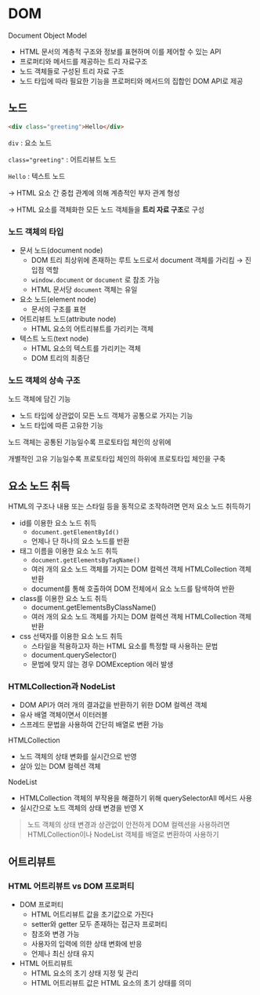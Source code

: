 # DOM

Document Object Model

- HTML 문서의 계층적 구조와 정보를 표현하며 이를 제어할 수 있는 API
- 프로퍼티와 메서드를 제공하는 트리 자료구조
- 노드 객체들로 구성된 트리 자료 구조
- 노드 타입에 따라 필요한 기능을 프로퍼티와 메서드의 집합인 DOM API로 제공

## 노드

```html
<div class="greeting">Hello</div>
```

`div` : 요소 노드

`class="greeting"` : 어트리뷰트 노드

`Hello` : 텍스트 노드

→ HTML 요소 간 중첩 관계에 의해 계층적인 부자 관계 형성

→ HTML 요소를 객체화한 모든 노드 객체들을 **트리 자료 구조**로 구성

### 노드 객체의 타입

- 문서 노드(document node)
  - DOM 트리 최상위에 존재하는 루트 노드로서 document 객체를 가리킴 → 진입점 역할
  - `window.document` or `document` 로 참조 가능
  - HTML 문서당 `document` 객체는 유일
- 요소 노드(element node)
  - 문서의 구조를 표현
- 어트리뷰트 노드(attribute node)
  - HTML 요소의 어트리뷰트를 가리키는 객체
- 텍스트 노드(text node)
  - HTML 요소의 텍스트를 가리키는 객체
  - DOM 트리의 최종단

### 노드 객체의 상속 구조

노드 객체에 담긴 기능

- 노드 타입에 상관없이 모든 노드 객체가 공통으로 가지는 기능
- 노드 타입에 따른 고유한 기능

노드 객체는 공통된 기능일수록 프로토타입 체인의 상위에

개별적인 고유 기능일수록 프로토타입 체인의 하위에 프로토타입 체인을 구축

## 요소 노드 취득

HTML의 구조나 내용 또는 스타일 등을 동적으로 조작하려면 먼저 요소 노드 취득하기

- id를 이용한 요소 노드 취득
  - `document.getElementById()`
  - 언제나 단 하나의 요소 노드를 반환
- 태그 이름을 이용한 요소 노드 취득
  - `document.getElementsByTagName()`
  - 여러 개의 요소 노드 객체를 가지는 DOM 컬렉션 객체 HTMLCollection 객체 반환
  - document를 통해 호출하여 DOM 전체에서 요소 노드를 탐색하여 반환
- class를 이용한 요소 노드 취득
  - document.getElementsByClassName()
  - 여러 개의 요소 노드 객체를 가지는 DOM 컬렉션 객체 HTMLCollection 객체 반환
- css 선택자를 이용한 요소 노드 취득
  - 스타일을 적용하고자 하는 HTML 요소를 특정할 때 사용하는 문법
  - document.querySelector()
  - 문법에 맞지 않는 경우 DOMException 에러 발생

### HTMLCollection과 NodeList

- DOM API가 여러 개의 결과값을 반환하기 위한 DOM 컬렉션 객체
- 유사 배열 객체이면서 이터러블
- 스프레드 문법을 사용하여 간단히 배열로 변환 가능

HTMLCollection

- 노드 객체의 상태 변화를 실시간으로 반영
- 살아 있는 DOM 컬렉션 객체

NodeList

- HTMLCollection 객체의 부작용을 해결하기 위해 querySelectorAll 메서드 사용
- 실시간으로 노드 객체의 상태 변경을 반영 X

> 노드 객체의 상태 변경과 상관없이 안전하게 DOM 컬렉션을 사용하려면 HTMLCollection이나 NodeList 객체를 배열로 변환하여 사용하기

## 어트리뷰트

### HTML 어트리뷰트 vs DOM 프로퍼티

- DOM 프로퍼티
  - HTML 어트리뷰트 값을 초기값으로 가진다
  - setter와 getter 모두 존재하는 접근자 프로퍼티
  - 참조와 변경 가능
  - 사용자의 입력에 의한 상태 변화에 반응
  - 언제나 최신 상태 유지
- HTML 어트리뷰트
  - HTML 요소의 초기 상태 지정 및 관리
  - HTML 어트리뷰트 값은 HTML 요소의 초기 상태를 의미

